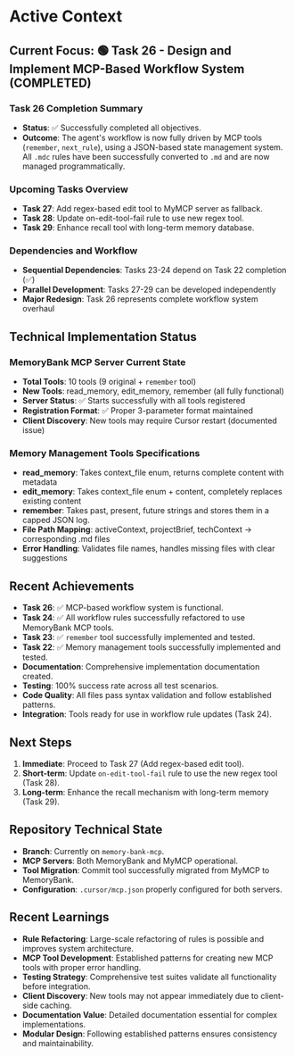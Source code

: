 # Active Context

## Current Focus: 🟢 Task 26 - Design and Implement MCP-Based Workflow System (COMPLETED)

### Task 26 Completion Summary
- **Status**: ✅ Successfully completed all objectives.
- **Outcome**: The agent's workflow is now fully driven by MCP tools (`remember`, `next_rule`), using a JSON-based state management system. All `.mdc` rules have been successfully converted to `.md` and are now managed programmatically.

### Upcoming Tasks Overview
- **Task 27**: Add regex-based edit tool to MyMCP server as fallback.
- **Task 28**: Update on-edit-tool-fail rule to use new regex tool.
- **Task 29**: Enhance recall tool with long-term memory database.

### Dependencies and Workflow
- **Sequential Dependencies**: Tasks 23-24 depend on Task 22 completion (✅)
- **Parallel Development**: Tasks 27-29 can be developed independently
- **Major Redesign**: Task 26 represents complete workflow system overhaul

## Technical Implementation Status

### MemoryBank MCP Server Current State
- **Total Tools**: 10 tools (9 original + `remember` tool)
- **New Tools**: read_memory, edit_memory, remember (all fully functional)
- **Server Status**: ✅ Starts successfully with all tools registered
- **Registration Format**: ✅ Proper 3-parameter format maintained
- **Client Discovery**: New tools may require Cursor restart (documented issue)

### Memory Management Tools Specifications
- **read_memory**: Takes context_file enum, returns complete content with metadata
- **edit_memory**: Takes context_file enum + content, completely replaces existing content
- **remember**: Takes past, present, future strings and stores them in a capped JSON log.
- **File Path Mapping**: activeContext, projectBrief, techContext → corresponding .md files
- **Error Handling**: Validates file names, handles missing files with clear suggestions

## Recent Achievements
- **Task 26**: ✅ MCP-based workflow system is functional.
- **Task 24**: ✅ All workflow rules successfully refactored to use MemoryBank MCP tools.
- **Task 23**: ✅ `remember` tool successfully implemented and tested.
- **Task 22**: ✅ Memory management tools successfully implemented and tested.
- **Documentation**: Comprehensive implementation documentation created.
- **Testing**: 100% success rate across all test scenarios.
- **Code Quality**: All files pass syntax validation and follow established patterns.
- **Integration**: Tools ready for use in workflow rule updates (Task 24).

## Next Steps
1. **Immediate**: Proceed to Task 27 (Add regex-based edit tool).
2. **Short-term**: Update `on-edit-tool-fail` rule to use the new regex tool (Task 28).
3. **Long-term**: Enhance the recall mechanism with long-term memory (Task 29).

## Repository Technical State
- **Branch**: Currently on `memory-bank-mcp`.
- **MCP Servers**: Both MemoryBank and MyMCP operational.
- **Tool Migration**: Commit tool successfully migrated from MyMCP to MemoryBank.
- **Configuration**: `.cursor/mcp.json` properly configured for both servers.

## Recent Learnings
- **Rule Refactoring**: Large-scale refactoring of rules is possible and improves system architecture.
- **MCP Tool Development**: Established patterns for creating new MCP tools with proper error handling.
- **Testing Strategy**: Comprehensive test suites validate all functionality before integration.
- **Client Discovery**: New tools may not appear immediately due to client-side caching.
- **Documentation Value**: Detailed documentation essential for complex implementations.
- **Modular Design**: Following established patterns ensures consistency and maintainability.